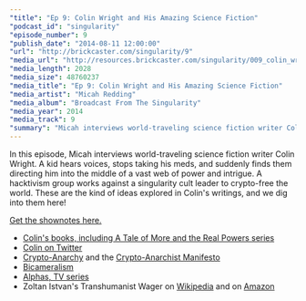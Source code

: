 ```yaml
---
"title": "Ep 9: Colin Wright and His Amazing Science Fiction"
"podcast_id": "singularity"
"episode_number": 9
"publish_date": "2014-08-11 12:00:00"
"url": "http://brickcaster.com/singularity/9"
"media_url": "http://resources.brickcaster.com/singularity/009_colin_wright.mp3"
"media_length": 2028
"media_size": 48760237
"media_title": "Ep 9: Colin Wright and His Amazing Science Fiction"
"media_artist": "Micah Redding"
"media_album": "Broadcast From The Singularity"
"media_year": 2014
"media_track": 9
"summary": "Micah interviews world-traveling science fiction writer Colin Wright. A kid hearing super-smart voices, a singularity cult leader, a futuristic hacktavism group — all this and more are explored in this episode."
---
```

In this episode, Micah interviews world-traveling science fiction writer Colin Wright. A kid hears voices, stops taking his meds, and suddenly finds them directing him into the middle of a vast web of power and intrigue. A hacktivism group works against a singularity cult leader to crypto-free the world. These are the kind of ideas explored in Colin's writings, and we dig into them here!

[Get the shownotes here.](http://brickcaster.com/singularity/9)

- [Colin's books, including A Tale of More and the Real Powers series](http://colin.io)
- [Colin on Twitter](http://twitter.com/colinismyname)
- [Crypto-Anarchy](http://en.wikipedia.org/wiki/Crypto-anarchism) and the [Crypto-Anarchist Manifesto](http://groups.csail.mit.edu/mac/classes/6.805/articles/crypto/cypherpunks/may-crypto-manifesto.html)
- [Bicameralism](http://en.wikipedia.org/wiki/Bicameralism_(psychology))
- [Alphas, TV series](http://www.imdb.com/title/tt1183865/)
- Zoltan Istvan's Transhumanist Wager on [Wikipedia](http://en.wikipedia.org/wiki/The_Transhumanist_Wager) and on [Amazon](http://www.amazon.com/gp/product/B00AQQSY60/ref=as_li_tl?ie=UTF8&camp=1789&creative=390957&creativeASIN=B00AQQSY60&linkCode=as2&tag=micahredding-20)

